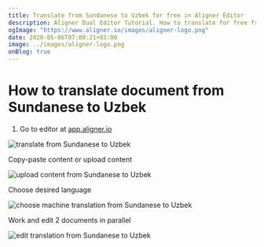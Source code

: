 ```yaml
---
title: Translate from Sundanese to Uzbek for free in Aligner Editor
description: Aligner Dual Editor Tutorial. How to translate for free from Sundanese to Uzbek. Aligner is multilingual document management platform. 
ogImage: "https://www.aligner.io/images/aligner-logo.png"
date: 2020-05-06T07:09:21+03:00
image: ../images/aligner-logo.png
onBlog: true
---
```


# How to translate document from Sundanese to Uzbek

1. Go to editor at [app.aligner.io](https://app.aligner.io "Aligner App web page")

![translate from Sundanese to Uzbek](../aligner-blank-editor.png "translate from Sundanese to Uzbek")

Copy-paste content or upload content

![upload content from Sundanese to Uzbek](../aligner-uploaded-document.png "upload content from Sundanese to Uzbek")

Choose desired language

![choose machine translation from Sundanese to Uzbek](../aligner-language-dropdown.png "choose machine translation from Sundanese to Uzbek")

Work and edit 2 documents in parallel

![edit translation from Sundanese to Uzbek](../aligner-double-sitded-editor.png "edit translation from Sundanese to Uzbek")


